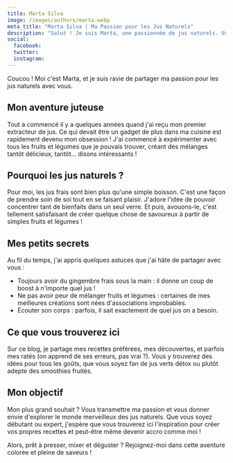 ```yaml
---
title: Marta Silva
image: /images/authors/marta.webp
meta_title: "Marta Silva | Ma Passion pour les Jus Naturels"
description: "Salut ! Je suis Marta, une passionnée de jus naturels. Venez découvrir mes recettes préférées, mes astuces et mon parcours dans le monde coloré des fruits et légumes."
social:
  facebook: 
  twitter: 
  instagram: 
---
```


Coucou ! Moi c'est Marta, et je suis ravie de partager ma passion pour les jus naturels avec vous.

## Mon aventure juteuse

Tout a commencé il y a quelques années quand j'ai reçu mon premier extracteur de jus. Ce qui devait être un gadget de plus dans ma cuisine est rapidement devenu mon obsession ! J'ai commencé à expérimenter avec tous les fruits et légumes que je pouvais trouver, créant des mélanges tantôt délicieux, tantôt... disons intéressants !

## Pourquoi les jus naturels ?

Pour moi, les jus frais sont bien plus qu'une simple boisson. C'est une façon de prendre soin de soi tout en se faisant plaisir. J'adore l'idée de pouvoir concentrer tant de bienfaits dans un seul verre. Et puis, avouons-le, c'est tellement satisfaisant de créer quelque chose de savoureux à partir de simples fruits et légumes !

## Mes petits secrets

Au fil du temps, j'ai appris quelques astuces que j'ai hâte de partager avec vous :
- Toujours avoir du gingembre frais sous la main : il donne un coup de boost à n'importe quel jus !
- Ne pas avoir peur de mélanger fruits et légumes : certaines de mes meilleures créations sont nées d'associations improbables.
- Écouter son corps : parfois, il sait exactement de quel jus on a besoin.

## Ce que vous trouverez ici

Sur ce blog, je partage mes recettes préférées, mes découvertes, et parfois mes ratés (on apprend de ses erreurs, pas vrai ?). Vous y trouverez des idées pour tous les goûts, que vous soyez fan de jus verts détox ou plutôt adepte des smoothies fruités.

## Mon objectif

Mon plus grand souhait ? Vous transmettre ma passion et vous donner envie d'explorer le monde merveilleux des jus naturels. Que vous soyez débutant ou expert, j'espère que vous trouverez ici l'inspiration pour créer vos propres recettes et peut-être même devenir accro comme moi !

Alors, prêt à presser, mixer et déguster ? Rejoignez-moi dans cette aventure colorée et pleine de saveurs !